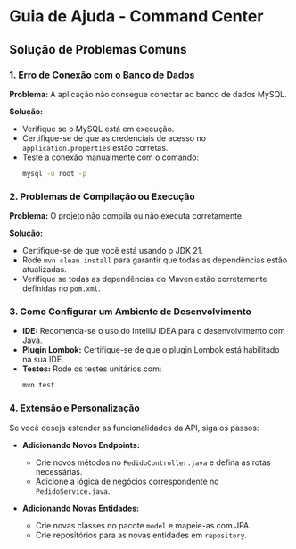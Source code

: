 # Guia de Ajuda - Command Center

## Solução de Problemas Comuns

### 1. Erro de Conexão com o Banco de Dados

**Problema:** A aplicação não consegue conectar ao banco de dados MySQL.

**Solução:**
- Verifique se o MySQL está em execução.
- Certifique-se de que as credenciais de acesso no `application.properties` estão corretas.
- Teste a conexão manualmente com o comando:
    ```bash
    mysql -u root -p
    ```

### 2. Problemas de Compilação ou Execução

**Problema:** O projeto não compila ou não executa corretamente.

**Solução:**
- Certifique-se de que você está usando o JDK 21.
- Rode `mvn clean install` para garantir que todas as dependências estão atualizadas.
- Verifique se todas as dependências do Maven estão corretamente definidas no `pom.xml`.

### 3. Como Configurar um Ambiente de Desenvolvimento

- **IDE:** Recomenda-se o uso do IntelliJ IDEA para o desenvolvimento com Java.
- **Plugin Lombok:** Certifique-se de que o plugin Lombok está habilitado na sua IDE.
- **Testes:** Rode os testes unitários com:
    ```bash
    mvn test
    ```

### 4. Extensão e Personalização

Se você deseja estender as funcionalidades da API, siga os passos:

- **Adicionando Novos Endpoints:**
    - Crie novos métodos no `PedidoController.java` e defina as rotas necessárias.
    - Adicione a lógica de negócios correspondente no `PedidoService.java`.

- **Adicionando Novas Entidades:**
    - Crie novas classes no pacote `model` e mapeie-as com JPA.
    - Crie repositórios para as novas entidades em `repository`.
